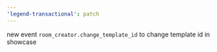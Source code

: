 ```yaml
---
'legend-transactional': patch
---
```


new event `room_creator.change_template_id` to change template id in showcase
